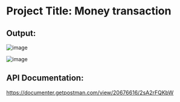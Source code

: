 # Project Title: Money transaction

## Output:
![image](https://github.com/shafiqSamin/Money-transaction/assets/103017470/b71f21ec-1567-49cd-b7c0-3dab45791266)

![image](https://github.com/shafiqSamin/Money-transaction/assets/103017470/0f49b422-ea1e-49b7-86cd-49318871335c)

## API Documentation:
https://documenter.getpostman.com/view/20676616/2sA2rFQKbW

